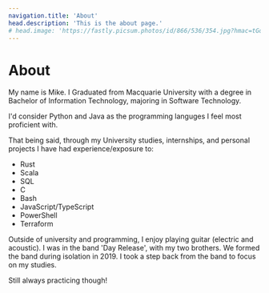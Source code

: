```yaml
---
navigation.title: 'About'
head.description: 'This is the about page.'
# head.image: 'https://fastly.picsum.photos/id/866/536/354.jpg?hmac=tGofDTV7tl2rprappPzKFiZ9vDh5MKj39oa2D--gqhA'
---
```


# About

My name is Mike. I Graduated from Macquarie University with a degree in Bachelor of Information Technology, majoring in Software Technology. 

I'd consider Python and Java as the programming languges I feel most proficient with. 

That being said, through my University studies, internships, and personal projects I have had experience/exposure to: 
- Rust
- Scala 
- SQL 
- C
- Bash
- JavaScript/TypeScript 
- PowerShell
- Terraform 


Outside of university and programming, I enjoy playing guitar (electric and acoustic). I was in the band 'Day Release', with my two brothers. We formed the band during isolation in 2019. I took a step back from the band to focus on my studies. 

Still always practicing though! 